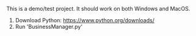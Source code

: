 This is a demo/test project. It should work on both Windows and MacOS.

1.  Download Python: https://www.python.org/downloads/
2.  Run 'BusinessManager.py'
